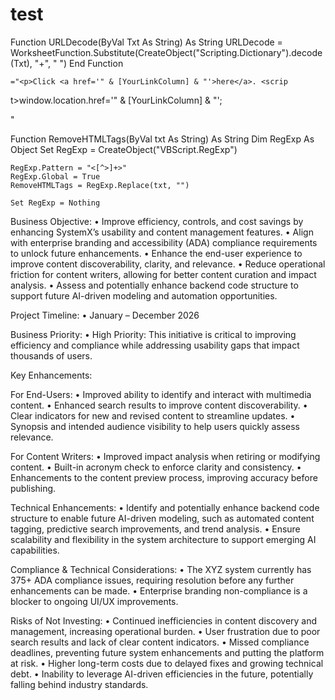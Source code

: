 # test

Function URLDecode(ByVal Txt As String) As String
    URLDecode = WorksheetFunction.Substitute(CreateObject("Scripting.Dictionary").decode(Txt), "+", " ")
End Function


    ="<p>Click <a href='" & [YourLinkColumn] & "'>here</a>. <scrip
t>window.location.href='" & [YourLinkColumn] & "';</script></p>"

Function RemoveHTMLTags(ByVal txt As String) As String
    Dim RegExp As Object
    Set RegExp = CreateObject("VBScript.RegExp")
    
    RegExp.Pattern = "<[^>]+>"
    RegExp.Global = True
    RemoveHTMLTags = RegExp.Replace(txt, "")
    
    Set RegExp = Nothing




Business Objective:
	•	Improve efficiency, controls, and cost savings by enhancing SystemX’s usability and content management features.
	•	Align with enterprise branding and accessibility (ADA) compliance requirements to unlock future enhancements.
	•	Enhance the end-user experience to improve content discoverability, clarity, and relevance.
	•	Reduce operational friction for content writers, allowing for better content curation and impact analysis.
	•	Assess and potentially enhance backend code structure to support future AI-driven modeling and automation opportunities.

Project Timeline:
	•	January – December 2026

Business Priority:
	•	High Priority: This initiative is critical to improving efficiency and compliance while addressing usability gaps that impact thousands of users.

Key Enhancements:

For End-Users:
	•	Improved ability to identify and interact with multimedia content.
	•	Enhanced search results to improve content discoverability.
	•	Clear indicators for new and revised content to streamline updates.
	•	Synopsis and intended audience visibility to help users quickly assess relevance.

For Content Writers:
	•	Improved impact analysis when retiring or modifying content.
	•	Built-in acronym check to enforce clarity and consistency.
	•	Enhancements to the content preview process, improving accuracy before publishing.

Technical Enhancements:
	•	Identify and potentially enhance backend code structure to enable future AI-driven modeling, such as automated content tagging, predictive search improvements, and trend analysis.
	•	Ensure scalability and flexibility in the system architecture to support emerging AI capabilities.

Compliance & Technical Considerations:
	•	The XYZ system currently has 375+ ADA compliance issues, requiring resolution before any further enhancements can be made.
	•	Enterprise branding non-compliance is a blocker to ongoing UI/UX improvements.

Risks of Not Investing:
	•	Continued inefficiencies in content discovery and management, increasing operational burden.
	•	User frustration due to poor search results and lack of clear content indicators.
	•	Missed compliance deadlines, preventing future system enhancements and putting the platform at risk.
	•	Higher long-term costs due to delayed fixes and growing technical debt.
	•	Inability to leverage AI-driven efficiencies in the future, potentially falling behind industry standards.



